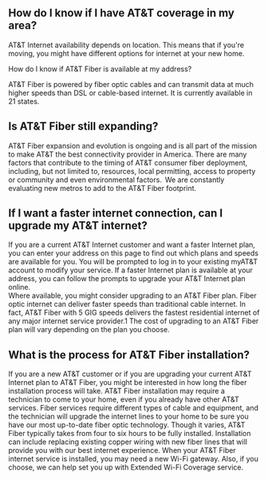 ## How do I know if I have AT&T coverage in my area?

AT&T Internet availability depends on location. This means that if you're moving, you might have different options for internet at your new home. 

How do I know if AT&T Fiber is available at my address?

AT&T Fiber is powered by fiber optic cables and can transmit data at much higher speeds than DSL or cable-based internet. It is currently available in 21 states.

## Is AT&T Fiber still expanding?

AT&T Fiber expansion and evolution is ongoing and is all part of the mission to make AT&T the best connectivity provider in America.
There are many factors that contribute to the timing of AT&T consumer fiber deployment, including, but not limited to, resources, local permitting, access to property or community and even environmental factors.  We are constantly evaluating new metros to add to the AT&T Fiber footprint.

## If I want a faster internet connection, can I upgrade my AT&T internet?

If you are a current AT&T Internet customer and want a faster Internet plan, you can enter your address on this page to find out which plans and speeds are available for you. You will be prompted to log in to your existing myAT&T account to modify your service. If a faster Internet plan is available at your address, you can follow the prompts to upgrade your AT&T Internet plan online.  
Where available, you might consider upgrading to an AT&T Fiber plan. Fiber optic internet can deliver faster speeds than traditional cable internet. In fact, AT&T Fiber with 5 GIG speeds delivers the fastest residential internet of any major internet service provider.1 The cost of upgrading to an AT&T Fiber plan will vary depending on the plan you choose.

## What is the process for AT&T Fiber installation?

If you are a new AT&T customer or if you are upgrading your current AT&T Internet plan to AT&T Fiber, you might be interested in how long the fiber installation process will take.
AT&T Fiber installation may require a technician to come to your home, even if you already have other AT&T services. Fiber services require different types of cable and equipment, and the technician will upgrade the internet lines to your home to be sure you have our most up-to-date fiber optic technology.
Though it varies, AT&T Fiber typically takes from four to six hours to be fully installed. Installation can include replacing existing copper wiring with new fiber lines that will provide you with our best internet experience.
When your AT&T Fiber internet service is installed, you may need a new Wi-Fi gateway. Also, if you choose, we can help set you up with Extended Wi-Fi Coverage service.
